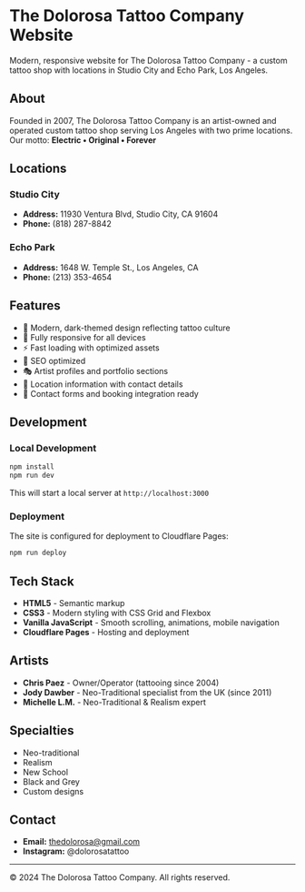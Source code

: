 # The Dolorosa Tattoo Company Website

Modern, responsive website for The Dolorosa Tattoo Company - a custom tattoo shop with locations in Studio City and Echo Park, Los Angeles.

## About

Founded in 2007, The Dolorosa Tattoo Company is an artist-owned and operated custom tattoo shop serving Los Angeles with two prime locations. Our motto: **Electric • Original • Forever**

## Locations

### Studio City
- **Address:** 11930 Ventura Blvd, Studio City, CA 91604
- **Phone:** (818) 287-8842

### Echo Park
- **Address:** 1648 W. Temple St., Los Angeles, CA
- **Phone:** (213) 353-4654

## Features

- 🎨 Modern, dark-themed design reflecting tattoo culture
- 📱 Fully responsive for all devices
- ⚡ Fast loading with optimized assets
- 🎯 SEO optimized
- 🎭 Artist profiles and portfolio sections
- 📍 Location information with contact details
- 📧 Contact forms and booking integration ready

## Development

### Local Development

```bash
npm install
npm run dev
```

This will start a local server at `http://localhost:3000`

### Deployment

The site is configured for deployment to Cloudflare Pages:

```bash
npm run deploy
```

## Tech Stack

- **HTML5** - Semantic markup
- **CSS3** - Modern styling with CSS Grid and Flexbox
- **Vanilla JavaScript** - Smooth scrolling, animations, mobile navigation
- **Cloudflare Pages** - Hosting and deployment

## Artists

- **Chris Paez** - Owner/Operator (tattooing since 2004)
- **Jody Dawber** - Neo-Traditional specialist from the UK (since 2011)
- **Michelle L.M.** - Neo-Traditional & Realism expert

## Specialties

- Neo-traditional
- Realism
- New School
- Black and Grey
- Custom designs

## Contact

- **Email:** thedolorosa@gmail.com
- **Instagram:** @dolorosatattoo

---

© 2024 The Dolorosa Tattoo Company. All rights reserved.